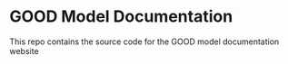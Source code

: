 # GOOD Model Documentation

This repo contains the source code for the GOOD model documentation website